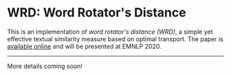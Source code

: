 # WRD: Word Rotator's Distance

This is an implementation of *word rotator's distance (WRD)*, a simple yet effective textual similarity measure based on optimal transport.
The paper is [available online](https://arxiv.org/abs/2004.15003) and will be presented at EMNLP 2020.

---

More details coming soon!
